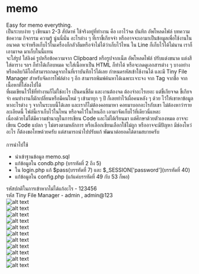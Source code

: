 # memo
Easy for memo everything.
<br>
เป็นระบบง่าย ๆ เขียนมา 2-3 สัปดาห์ ใช้จริงอยู่ที่ทำงาน
คือ เอาไว้จด บันทึก อัพโหลดไฟล์ บทความ ข้อความ กิจกรรม ความรู้ นู่นนี่นั่น อะไรต่าง ๆ ที่เราขี้เกียจจำ หรืออาจจะเอามาเป็นข้อมูลเพื่อใช้งานในอนาคต จะจำหรือเก็บไว้ในเครื่องก็กลัวลืมหรือจำไม่ได้ว่าเก็บไว้ไหน ใน Line ก็เก็บไว้ได้ไม่นาน
เราก็เอามาจด มาเก็บในนี้แทน
<br>
จะใส่รูป ใส่ลิงค์ รูปหรือข้อความจาก Clipboard หรือรูปจากเน็ต อัพโหลดไฟล์ ปรับแต่งขนาด แต่งสี ใส่ตาราง ฯลฯ ก็ทำได้เกือบหมด
จะใส่เนื้อหาเป็น HTML ก็ทำได้
หรือจะกดดูเอกสารต่าง ๆ บางอย่าง หรือคลิบวิดีโอก็สามารถกดดูจากในที่เราบันทึกไว้ได้เลย
กำหนดรหัสเข้าใช้งานได้ และมี Tiny File Manager สำหรับจัดการไฟล์ต่าง ๆ อีก
สามารถพิมพ์ค้นหาได้เฉพาะเจาะจง จาก Tag จากชื่อ จากเนื้อหาที่ใส่ลงไปได้
<br>
ที่ผมเขียนไว้ใช้ที่ทำงานก็ไม่ใช่อะไร เป็นคนขี้ลืม
และงานต้องจด ต้องจำอะไรเยอะ แต่ขี้เกียจจด ขี้เกียจจำ
คนทำงานก็มักเปลี่ยนหรือมีคนใหม่ ๆ เข้ามาทุก ๆ ปี
ก็เลยทำไว้เผื่อคนหลัง ๆ ด้วย ไว้ให้เขาหาข้อมูลหาอะไรต่าง ๆ จากในระบบนี้ได้เลย และเราก็ไม่ต้องคอยมาหา คอยมาบอกอะไรกับเขา
ไม่ต้องหาว่ารายละเอียดนี้ ไฟล์นี้เราเก็บไว้ในไหน หรือจดไว้ในไหนอีก
เอามาจัดเก็บไว้ที่เดียวนี่แหละ
<br>
เนื่องด้วยไม่ได้มีความชำนาญในการเขียน Code และไม่ได้เรียนมา แต่ศึกษาด้วยตัวเองหมด อาจจะเขียน Code แปลก ๆ ไม่ตรงตามหลักการ หรือเลือกเขียนเลือกใช้ไม่ถูก หรืออาจจะมีปัญหา มีช่องโหว่อะไร ก็ต้องขอโทษด้วยครับ
แต่สามารถนำไปปรับแก้ พัฒนาต่อยอดได้ตามสบายครับ
<br>
<br>
การนำไปใช้
- นำเข้าฐานข้อมูล memo.sql
- แก้ข้อมูลใน condb.php (บรรทัดที่ 2 ถึง 5)
- ใน login.php แก้ $pass(บรรทัดที่ 7) และ $_SESSION['password'](บรรทัดที่ 40)
- แก้ข้อมูลใน config.php (แก้แค่บรรทัดที่ 49 กับ 53 ก็พอ)

รหัสปกติในการเข้าหากไม่ได้แก้อะไร - 123456
<br>
รหัส Tiny File Manager - admin , admin@123
<br>
![alt text](https://catgg.net/github/memo/memo1.jpg)<br>
![alt text](https://catgg.net/github/memo/memo2.jpg)<br>
![alt text](https://catgg.net/github/memo/memo3.jpg)<br>
![alt text](https://catgg.net/github/memo/memo4.jpg)<br>
![alt text](https://catgg.net/github/memo/memo5.jpg)<br>
![alt text](https://catgg.net/github/memo/memo6.jpg)<br>
![alt text](https://catgg.net/github/memo/memo7.jpg)<br>
![alt text](https://catgg.net/github/memo/memo8.jpg)<br>
![alt text](https://catgg.net/github/memo/memo9.jpg)<br>
![alt text](https://catgg.net/github/memo/memo10.jpg)<br>
![alt text](https://catgg.net/github/memo/memo11.jpg)
